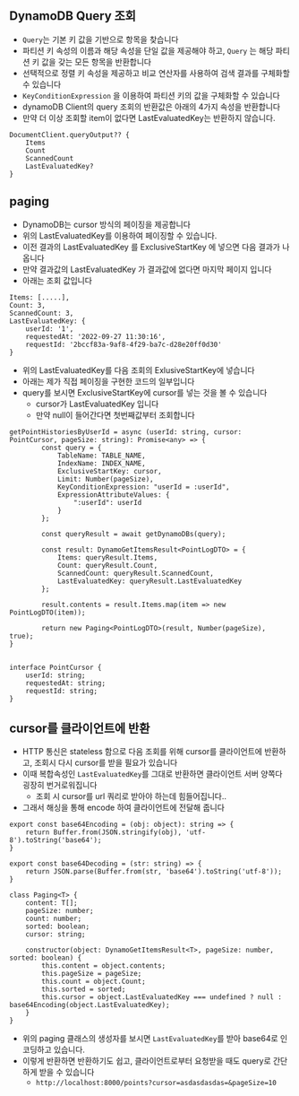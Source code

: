 ## DynamoDB Query 조회

-   `Query`는 기본 키 값을 기반으로 항목을 찾습니다
-   파티션 키 속성의 이름과 해당 속성을 단일 값을 제공해야 하고, `Query` 는 해당 파티션 키 값을 갖는 모든 항목을 반환합니다
-   선택적으로 정렬 키 속성을 제공하고 비교 연산자를 사용하여 검색 결과를 구체화할 수 있습니다
-   `KeyConditionExpression` 을 이용하여 파티션 키의 값을 구체화할 수 있습니다
-   dynamoDB Client의 query 조회의 반환값은 아래의 4가지 속성을 반환합니다
-   만약 더 이상 조회할 item이 없다면 LastEvaluatedKey는 반환하지 않습니다.

```
DocumentClient.queryOutput?? {
    Items 
    Count
    ScannedCount
    LastEvaluatedKey?
}
```

## paging

-   DynamoDB는 cursor 방식의 페이징을 제공합니다
-   위의 LastEvaluatedKey를 이용하여 페이징할 수 있습니다.
-   이전 결과의 LastEvaluatedKey 를 ExclusiveStartKey 에 넣으면 다음 결과가 나옵니다
-   만약 결과값의 LastEvaluatedKey 가 결과값에 없다면 마지막 페이지 입니다
-   아래는 조회 값입니다

```
Items: [.....],
Count: 3,
ScannedCount: 3,
LastEvaluatedKey: {
    userId: '1',
    requestedAt: '2022-09-27 11:30:16',
    requestId: '2bccf83a-9af8-4f29-ba7c-d28e20ff0d30'
}
```

-   위의 LastEvaluatedKey를 다음 조회의 ExlusiveStartKey에 넣습니다
-   아래는 제가 직접 페이징을 구현한 코드의 일부입니다
-   query를 보시면 ExclusiveStartKey에 cursor를 넣는 것을 볼 수 있습니다
    -   cursor가 LastEvaluatedKey 입니다
    -   만약 null이 들어간다면 첫번째값부터 조회합니다

```
getPointHistoriesByUserId = async (userId: string, cursor: PointCursor, pageSize: string): Promise<any> => {
        const query = {
            TableName: TABLE_NAME,
            IndexName: INDEX_NAME,
            ExclusiveStartKey: cursor,
            Limit: Number(pageSize),
            KeyConditionExpression: "userId = :userId",
            ExpressionAttributeValues: {
                ":userId": userId
            }
        };

        const queryResult = await getDynamoDBs(query);

        const result: DynamoGetItemsResult<PointLogDTO> = {
            Items: queryResult.Items,
            Count: queryResult.Count,
            ScannedCount: queryResult.ScannedCount,
            LastEvaluatedKey: queryResult.LastEvaluatedKey
        };

        result.contents = result.Items.map(item => new PointLogDTO(item));

        return new Paging<PointLogDTO>(result, Number(pageSize), true);
}


interface PointCursor {
    userId: string;
    requestedAt: string;
    requestId: string;
}
```

## cursor를 클라이언트에 반환

-   HTTP 통신은 stateless 함으로 다음 조회를 위해 cursor를 클라이언트에 반환하고, 조회시 다시 cursor를 받을 필요가 있습니다
-   이때 복합속성인 `LastEvaluatedKey`를 그대로 반환하면 클라이언트 서버 양쪽다 굉장히 번거로워집니다
    -   조회 시 cursor를 url 쿼리로 받아야 하는데 힘들어집니다..
-   그래서 해싱을 통해 encode 하여 클라이언트에 전달해 줍니다

```
export const base64Encoding = (obj: object): string => {
    return Buffer.from(JSON.stringify(obj), 'utf-8').toString('base64');
}

export const base64Decoding = (str: string) => {
    return JSON.parse(Buffer.from(str, 'base64').toString('utf-8'));
}

class Paging<T> {
    content: T[];
    pageSize: number;
    count: number;
    sorted: boolean;
    cursor: string;

    constructor(object: DynamoGetItemsResult<T>, pageSize: number, sorted: boolean) {
        this.content = object.contents;
        this.pageSize = pageSize;
        this.count = object.Count;
        this.sorted = sorted;
        this.cursor = object.LastEvaluatedKey === undefined ? null : base64Encoding(object.LastEvaluatedKey);
    }
}
```

-   위의 paging 클래스의 생성자를 보시면 `LastEvaluatedKey`를 받아 base64로 인코딩하고 있습니다.
-   이렇게 반환하면 반환하기도 쉽고, 클라이언트로부터 요청받을 때도 query로 간단하게 받을 수 있습니다
    -   `http://localhost:8000/points?cursor=asdasdasdas=&pageSize=10`